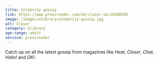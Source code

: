 ```yaml
---
title: Celebrity gossip
link: https://www.pressreader.com/uk/closer-uk/20200505
image: /images/elibrary/celebrity-gossip.jpg
alt: Closer
category: elibrary
age-range: adult
service: pressreader
---
```


Catch up on all the latest gossip from magazines like <cite>Heat</cite>, <cite>Closer</cite>, <cite>Chat</cite>, <cite>Hello!</cite> and <cite>OK!</cite>.
